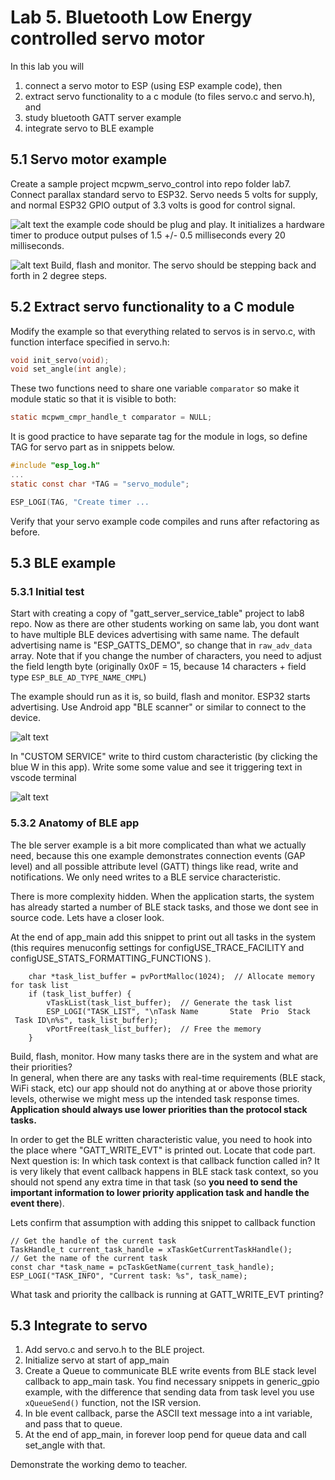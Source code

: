 # Lab 5. Bluetooth Low Energy controlled servo motor

In this lab you will

1. connect a servo motor to ESP (using ESP example code), then
2. extract servo functionality to a c module (to files servo.c and servo.h), and
3. study bluetooth GATT server example
4. integrate servo to BLE example

## 5.1 Servo motor example

Create a sample project mcpwm_servo_control into repo folder lab7. Connect parallax standard servo to ESP32. Servo needs 5 volts for supply, and normal ESP32 GPIO output of 3.3 volts is good for control signal.

![alt text](assets/20250208122902.png)
the example code should be plug and play. It initializes a hardware timer to produce output pulses of 1.5 +/- 0.5 milliseconds every 20 milliseconds.

![alt text](assets/20250208123318.png)
Build, flash and monitor. The servo should be stepping back and forth in 2 degree steps.

## 5.2 Extract servo functionality to a C module

Modify the example so that everything related to servos is in servo.c, with function interface specified in servo.h:

```c
void init_servo(void);
void set_angle(int angle);
```

These two functions need to share one variable `comparator` so make it module static so that it is visible to both:

```c
static mcpwm_cmpr_handle_t comparator = NULL;
```

It is good practice to have separate tag for the module in logs, so define TAG for servo part as in snippets below.

```c
#include "esp_log.h"
...
static const char *TAG = "servo_module";

ESP_LOGI(TAG, "Create timer ...
```

Verify that your servo example code compiles and runs after refactoring as before.

## 5.3 BLE example

### 5.3.1 Initial test

Start with creating a copy of "gatt_server_service_table" project to lab8 repo. Now as there are other students working on same lab, you dont want to have multiple BLE devices advertising with same name. The default advertising name is "ESP_GATTS_DEMO", so change that in `raw_adv_data` array. Note that if you change the number of characters, you need to adjust the field length byte (originally 0x0F = 15, because 14 characters + field type `ESP_BLE_AD_TYPE_NAME_CMPL`)

The example should run as it is, so build, flash and monitor. ESP32 starts advertising. Use Android app "BLE scanner" or similar to connect to the device.

![alt text](assets/20250207102223.png)

In "CUSTOM SERVICE" write to third custom characteristic (by clicking the blue W in this app). Write some some value and see it triggering text in vscode terminal

![alt text](assets/20250207102647.png)

### 5.3.2 Anatomy of BLE app

The ble server example is a bit more complicated than what we actually need, because this one example demonstrates connection events (GAP level) and all possible attribute level (GATT) things like read, write and notifications. We only need writes to a BLE service characteristic.

There is more complexity hidden. When the application starts, the system has already started a number of BLE stack tasks, and those we dont see in source code. Lets have a closer look.

At the end of app_main add this snippet to print out all tasks in the system (this requires menuconfig settings for configUSE_TRACE_FACILITY and configUSE_STATS_FORMATTING_FUNCTIONS ).

```
    char *task_list_buffer = pvPortMalloc(1024);  // Allocate memory for task list
    if (task_list_buffer) {
        vTaskList(task_list_buffer);  // Generate the task list
        ESP_LOGI("TASK_LIST", "\nTask Name       State  Prio  Stack  Task ID\n%s", task_list_buffer);
        vPortFree(task_list_buffer);  // Free the memory
    }
```

Build, flash, monitor. How many tasks there are in the system and what are their priorities?  
In general, when there are any tasks with real-time requirements (BLE stack, WiFi stack, etc) our app should not do anything at or above those priority levels, otherwise we might mess up the intended task response times. **Application should always use lower priorities than the protocol stack tasks.**

In order to get the BLE written characteristic value, you need to hook into the place where "GATT_WRITE_EVT" is printed out. Locate that code part. Next question is: In which task context is that callback function called in? It is very likely that event callback happens in BLE stack task context, so you should not spend any extra time in that task (so **you need to send the important information to lower priority application task and handle the event there**).

Lets confirm that assumption with adding this snippet to callback function

```
// Get the handle of the current task
TaskHandle_t current_task_handle = xTaskGetCurrentTaskHandle();
// Get the name of the current task
const char *task_name = pcTaskGetName(current_task_handle);
ESP_LOGI("TASK_INFO", "Current task: %s", task_name);
```

What task and priority the callback is running at GATT_WRITE_EVT printing?

## 5.3 Integrate to servo

1. Add servo.c and servo.h to the BLE project.
2. Initialize servo at start of app_main
3. Create a Queue to communicate BLE write events from BLE stack level callback to app_main task. You find necessary snippets in generic_gpio example, with the difference that sending data from task level you use `xQueueSend()` function, not the ISR version.
4. In ble event callback, parse the ASCII text message into a int variable, and pass that to queue.
5. At the end of app_main, in forever loop pend for queue data and call set_angle with that.

Demonstrate the working demo to teacher.

